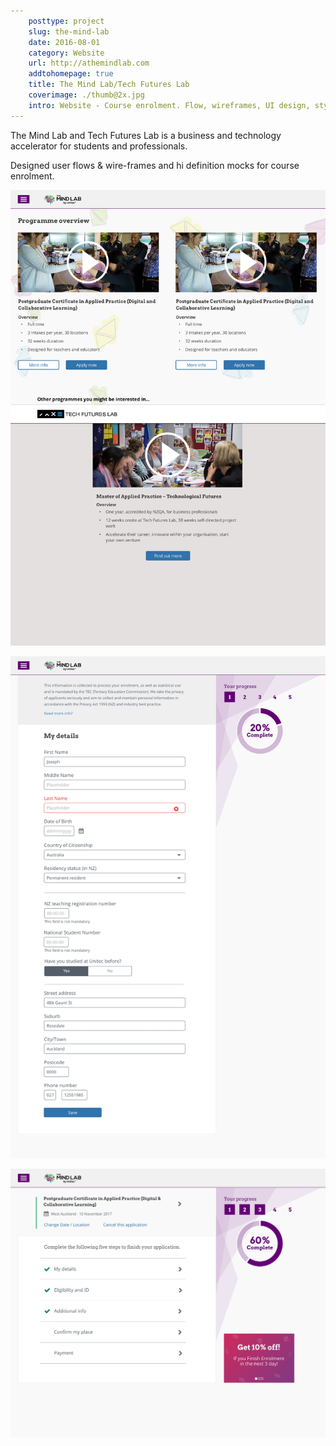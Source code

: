 ```yaml
---  
    posttype: project
    slug: the-mind-lab
    date: 2016-08-01
    category: Website
    url: http://athemindlab.com
    addtohomepage: true
    title: The Mind Lab/Tech Futures Lab
    coverimage: ./thumb@2x.jpg
    intro: Website - Course enrolment. Flow, wireframes, UI design, style guide & prototype.
---
```


<div class="description">

The Mind Lab and Tech Futures Lab is a business and technology accelerator for students and professionals.

Designed user flows & wire-frames and hi definition mocks for course enrolment.

</div>

<div class="images">

![The Mind Lab - Home page](./home@2x.jpg "The Mind Lab - Home page")

![The Mind Lab - Register - Step 1](./register-step1@2x.jpg "The Mind Lab - Register - Step 1")

![The Mind Lab - Register - Step 3](./register-step3@2x.jpg "The Mind Lab - Register - Step 3")

</div>